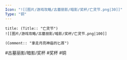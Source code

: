 ```yaml
---
Icon: "![[图片/游戏攻略/古墓丽影/暗影/奖杯/亡灵节.png|30]]"
Type: "铜"
---
```

```ad-common-bronze-trophy
title: (Title:: "亡灵节")
![[图片/游戏攻略/古墓丽影/暗影/奖杯/亡灵节.png|100]]

(Comment:: "拿走月亮神庙的匕首")
```

#古墓丽影/暗影/奖杯 #奖杯 #铜
